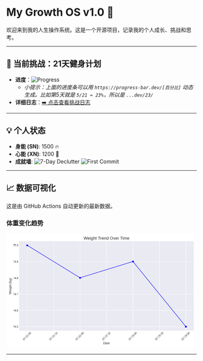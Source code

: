 # My Growth OS v1.0 🌱

欢迎来到我的人生操作系统。这是一个开源项目，记录我的个人成长、挑战和思考。

---

## 🎯 当前挑战：21天健身计划

* **进度**：![Progress](https://progress-bar.dev/25/?title=Day+5/21) 
    * *小提示：上面的进度条可以用 `https://progress-bar.dev/[百分比]` 动态生成。比如第5天就是 `5/21 ≈ 23%`，所以是 `...dev/23/`*
* **详细日志**：[➡️ 点击查看挑战日志](./challenges/01_21-day-fitness/LOG.md)

---

## 💡 个人状态

* **身能 (SN)**: 1500 🔥
* **心能 (XN)**: 1200 🧠
* **成就墙**: 
    ![7-Day Declutter](https://img.shields.io/badge/成就-7日断舍离-brightgreen)
    ![First Commit](https://img.shields.io/badge/成就-首次提交-blue)

---

## 📈 数据可视化

这是由 GitHub Actions 自动更新的最新数据。

### 体重变化趋势
![Weight Trend Chart](./charts/weight_trend.png)

---